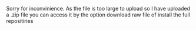 Sorry for inconvinience. As the file is too large to upload 
so I have uploaded a .zip file you can access it by the option download raw file of install the full repositiries
